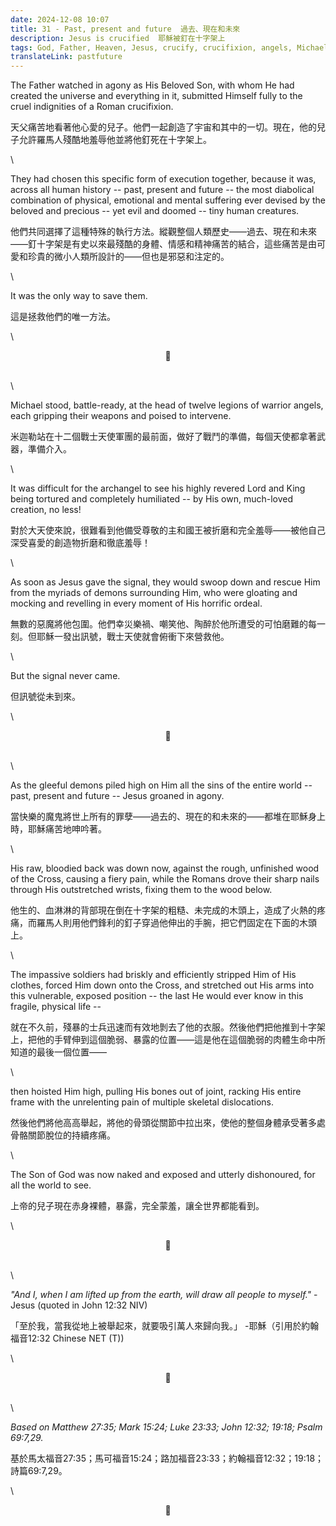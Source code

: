```yaml
---
date: 2024-12-08 10:07
title: 31 - Past, present and future  過去、現在和未來
description: Jesus is crucified  耶穌被釘在十字架上
tags: God, Father, Heaven, Jesus, crucify, crucifixion, angels, Michael, demons, expose, humiliate 
translateLink: pastfuture
---
```


The Father watched in agony as His Beloved Son, with whom He had created the universe and everything in it, submitted Himself fully to the cruel indignities of a Roman crucifixion.

天父痛苦地看著他心愛的兒子。他們一起創造了宇宙和其中的一切。現在，他的兒子允許羅馬人殘酷地羞辱他並將他釘死在十字架上。

\

They had chosen this specific form of execution together, because it was, across all human history -- past, present and future -- the most diabolical combination of physical, emotional and mental suffering ever devised by the beloved and precious -- yet evil and doomed -- tiny human creatures.

他們共同選擇了這種特殊的執行方法。縱觀整個人類歷史——過去、現在和未來——釘十字架是有史以來最殘酷的身體、情感和精神痛苦的結合，這些痛苦是由可愛和珍貴的微小人類所設計的——但也是邪惡和注定的。

\

It was the only way to save them. 

這是拯救他們的唯一方法。

\

<center>💠</center>

\
\

Michael stood, battle-ready, at the head of twelve legions of warrior angels, each gripping their weapons and poised to intervene.

米迦勒站在十二個戰士天使軍團的最前面，做好了戰鬥的準備，每個天使都拿著武器，準備介入。

\

It was difficult for the archangel to see his highly revered Lord and King being tortured and completely humiliated -- by His own, much-loved creation, no less!

對於大天使來說，很難看到他備受尊敬的主和國王被折磨和完全羞辱——被他自己深受喜愛的創造物折磨和徹底羞辱！

\

As soon as Jesus gave the signal, they would swoop down and rescue Him from the myriads of demons surrounding Him, who were gloating and mocking and revelling in every moment of His horrific ordeal.

無數的惡魔將他包圍。他們幸災樂禍、嘲笑他、陶醉於他所遭受的可怕磨難的每一刻。但耶穌一發出訊號，戰士天使就會俯衝下來營救他。

\

But the signal never came.

但訊號從未到來。

\

<center>💠</center>

\
\

As the gleeful demons piled high on Him all the sins of the entire world -- past, present and future -- Jesus groaned in agony. 

當快樂的魔鬼將世上所有的罪孽——過去的、現在的和未來的——都堆在耶穌身上時，耶穌痛苦地呻吟著。

\

His raw, bloodied back was down now, against the rough, unfinished wood of the Cross, causing a fiery pain, while the Romans drove their sharp nails through His outstretched wrists, fixing them to the wood below. 

他生的、血淋淋的背部現在倒在十字架的粗糙、未完成的木頭上，造成了火熱的疼痛，而羅馬人則用他們鋒利的釘子穿過他伸出的手腕，把它們固定在下面的木頭上。

\

The impassive soldiers had briskly and efficiently stripped Him of His clothes, forced Him down onto the Cross, and stretched out His arms into this vulnerable, exposed position -- the last He would ever know in this fragile, physical life --

就在不久前，殘暴的士兵迅速而有效地剝去了他的衣服。然後他們把他推到十字架上，把他的手臂伸到這個脆弱、暴露的位置——這是他在這個脆弱的肉體生命中所知道的最後一個位置——

\

then hoisted Him high, pulling His bones out of joint, racking His entire frame with the unrelenting pain of multiple skeletal dislocations.

然後他們將他高高舉起，將他的骨頭從關節中拉出來，使他的整個身體承受著多處骨骼關節脫位的持續疼痛。

\

The Son of God was now naked and exposed and utterly dishonoured, for all the world to see. 

上帝的兒子現在赤身裸體，暴露，完全蒙羞，讓全世界都能看到。

\

<center>💠</center>

\
\

*"And I, when I am lifted up from the earth, will draw all people to myself."* - Jesus (quoted in John 12:32 NIV)

「至於我，當我從地上被舉起來，就要吸引萬人來歸向我。」 -耶穌（引用於約翰福音12:32 Chinese NET (T))

\

<center>💠</center>

\
\

*Based on Matthew 27:35; Mark 15:24; Luke 23:33; John 12:32; 19:18; Psalm 69:7,29.* 

基於馬太福音27:35；馬可福音15:24；路加福音23:33；約翰福音12:32；19:18；詩篇69:7,29。

\

<center>💠</center>
